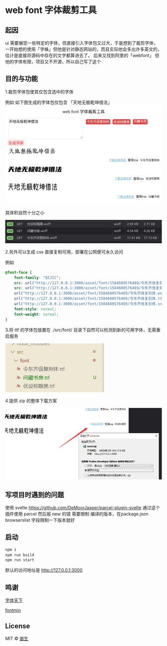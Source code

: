# web font 字体裁剪工具

## 起因

ui 需要展现一些特定的字体，但直接引入字体包又过大，于是想到了裁剪字体，一开始想的使用「字蛛」但他是针对静态网站的，而且实际他会多出许多英文的，估计是直接将源码中存在的文字都算进去了。
后来又找到阿里的「webfont」 但他的字体有限，项目又不开源，所以自己写了这个

## 目的与功能

1.裁剪字体包使其仅包含选中的字体

例如 如下图生成的字体包仅包含 「天地无极乾坤借法」
![界面预览](./doc_img/页面截图.jpg)

其体积自然十分之小

![界面预览](./doc_img/体积展示.jpg)

2.另外可以生成 css 直接复制可用，部署在公网便可永久访问

例如

```css
@font-face {
    font-family: "QIJIC";
    src: url("http://127.0.0.1:3000/asset/font/1584680576469/令东齐伋复刻体.eot"); /* IE9 */
    src: url("http://127.0.0.1:3000/asset/font/1584680576469/令东齐伋复刻体.eot?#iefix") format("embedded-opentype"), /* IE6-IE8 */
    url("http://127.0.0.1:3000/asset/font/1584680576469/令东齐伋复刻体.woff") format("woff"), /* chrome, firefox */
    url("http://127.0.0.1:3000/asset/font/1584680576469/令东齐伋复刻体.ttf") format("truetype"), /* chrome, firefox, opera, Safari, Android, iOS 4.2+ */
    url("http://127.0.0.1:3000/asset/font/1584680576469/令东齐伋复刻体.svg#QIJIC") format("svg"); /* iOS 4.1- */
    font-style: normal;
    font-weight: normal;
}
```

3.将 ttf 的字体包放置在 ./src/font/ 目录下自然可以检测到新的可用字体，无需重启服务

![路径预览](./doc_img/路径展示.jpg)

4.提供 zip 的整体下载方案

![下载展示](./doc_img/下载展示.jpg)


## 写项目时遇到的问题

使用 svelte https://github.com/DeMoorJasper/parcel-plugin-svelte 通过这个插件使用 parcel 然后报 new 的错 需要限制 编译的版本，在package.json browserslist 字段限制一下版本就好

## 启动

```bash
npm i
npm run build
npm run start
```

默认的访问地址是  http://127.0.0.1:3000

## 鸣谢

[字体天下](http://www.fonts.net.cn/commercial-free-32767/fonts-zh-1.html)

[fontmin](https://github.com/ecomfe/fontmin)

## License

MIT © [崮生](https://shenzilong.cn/关于/mit.html)